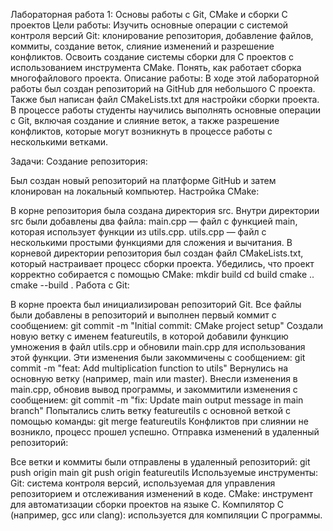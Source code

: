 Лабораторная работа 1: Основы работы с Git, CMake и сборки C проектов
Цели работы:
Изучить основные операции с системой контроля версий Git: клонирование репозитория, добавление файлов, коммиты, создание веток, слияние изменений и разрешение конфликтов.
Освоить создание системы сборки для C проектов с использованием инструмента CMake.
Понять, как работает сборка многофайлового проекта.
Описание работы:
В ходе этой лабораторной работы был создан репозиторий на GitHub для небольшого C проекта. Также был написан файл CMakeLists.txt для настройки сборки проекта. В процессе работы студенты научились выполнять основные операции с Git, включая создание и слияние веток, а также разрешение конфликтов, которые могут возникнуть в процессе работы с несколькими ветками.

Задачи:
Создание репозитория:

Был создан новый репозиторий на платформе GitHub и затем клонирован на локальный компьютер.
Настройка CMake:

В корне репозитория была создана директория src.
Внутри директории src были добавлены два файла:
main.cpp — файл с функцией main, которая использует функции из utils.cpp.
utils.cpp — файл с несколькими простыми функциями для сложения и вычитания.
В корневой директории репозитория был создан файл CMakeLists.txt, который настраивает процесс сборки проекта.
Убедились, что проект корректно собирается с помощью CMake:
mkdir build
cd build
cmake ..
cmake --build .
Работа с Git:

В корне проекта был инициализирован репозиторий Git.
Все файлы были добавлены в репозиторий и выполнен первый коммит с сообщением:
git commit -m "Initial commit: CMake project setup"
Создали новую ветку с именем featureutils, в которой добавили функцию умножения в файл utils.cpp и обновили main.cpp для использования этой функции. Эти изменения были закоммичены с сообщением:
git commit -m "feat: Add multiplication function to utils"
Вернулись на основную ветку (например, main или master).
Внесли изменения в main.cpp, обновив вывод программы, и закоммитили изменения с сообщением:
git commit -m "fix: Update main output message in main branch"
Попытались слить ветку featureutils с основной веткой с помощью команды:
git merge featureutils
Конфликтов при слиянии не возникло, процесс прошел успешно.
Отправка изменений в удаленный репозиторий:

Все ветки и коммиты были отправлены в удаленный репозиторий:
git push origin main
git push origin featureutils
Используемые инструменты:
Git: система контроля версий, используемая для управления репозиторием и отслеживания изменений в коде.
CMake: инструмент для автоматизации сборки проектов на языке C.
Компилятор C (например, gcc или clang): используется для компиляции C программы.
